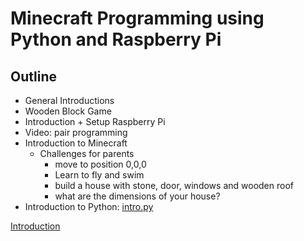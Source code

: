 # Minecraft Programming using Python and Raspberry Pi

## Outline

- General Introductions
- Wooden Block Game
- Introduction + Setup Raspberry Pi
- Video: pair programming
- Introduction to Minecraft
  - Challenges for parents
    - move to position 0,0,0
    - Learn to fly and swim
    - build a house with stone, door, windows and wooden roof
    - what are the dimensions of your house?
- Introduction to Python: [intro.py](scripts/intro.py)


[Introduction](MINECRAFT_INTRO.md)
